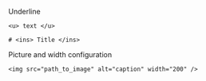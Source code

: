 Underline

```
<u> text </u>

# <ins> Title </ins>
```

Picture and width configuration

```
<img src="path_to_image" alt="caption" width="200" /> 
```